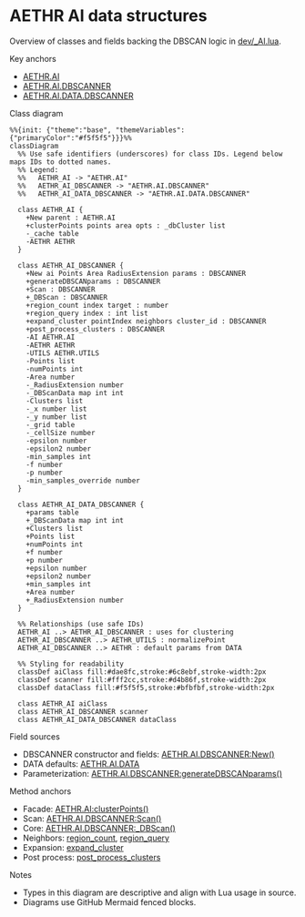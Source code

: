 # AETHR AI data structures

Overview of classes and fields backing the DBSCAN logic in [dev/_AI.lua](../../dev/_AI.lua).

Key anchors
- [AETHR.AI](../../dev/_AI.lua:34)
- [AETHR.AI.DBSCANNER](../../dev/_AI.lua:90)
- [AETHR.AI.DATA.DBSCANNER](../../dev/_AI.lua:71)

Class diagram

```mermaid
%%{init: {"theme":"base", "themeVariables": {"primaryColor":"#f5f5f5"}}}%%
classDiagram
  %% Use safe identifiers (underscores) for class IDs. Legend below maps IDs to dotted names.
  %% Legend:
  %%   AETHR_AI -> "AETHR.AI"
  %%   AETHR_AI_DBSCANNER -> "AETHR.AI.DBSCANNER"
  %%   AETHR_AI_DATA_DBSCANNER -> "AETHR.AI.DATA.DBSCANNER"

  class AETHR_AI {
    +New parent : AETHR.AI
    +clusterPoints points area opts : _dbCluster list
    -_cache table
    -AETHR AETHR
  }

  class AETHR_AI_DBSCANNER {
    +New ai Points Area RadiusExtension params : DBSCANNER
    +generateDBSCANparams : DBSCANNER
    +Scan : DBSCANNER
    +_DBScan : DBSCANNER
    +region_count index target : number
    +region_query index : int list
    +expand_cluster pointIndex neighbors cluster_id : DBSCANNER
    +post_process_clusters : DBSCANNER
    -AI AETHR.AI
    -AETHR AETHR
    -UTILS AETHR.UTILS
    -Points list
    -numPoints int
    -Area number
    -_RadiusExtension number
    -_DBScanData map int int
    -Clusters list
    -_x number list
    -_y number list
    -_grid table
    -_cellSize number
    -epsilon number
    -epsilon2 number
    -min_samples int
    -f number
    -p number
    -min_samples_override number
  }

  class AETHR_AI_DATA_DBSCANNER {
    +params table
    +_DBScanData map int int
    +Clusters list
    +Points list
    +numPoints int
    +f number
    +p number
    +epsilon number
    +epsilon2 number
    +min_samples int
    +Area number
    +_RadiusExtension number
  }

  %% Relationships (use safe IDs)
  AETHR_AI ..> AETHR_AI_DBSCANNER : uses for clustering
  AETHR_AI_DBSCANNER ..> AETHR_UTILS : normalizePoint
  AETHR_AI_DBSCANNER ..> AETHR : default params from DATA

  %% Styling for readability
  classDef aiClass fill:#dae8fc,stroke:#6c8ebf,stroke-width:2px
  classDef scanner fill:#fff2cc,stroke:#d4b86f,stroke-width:2px
  classDef dataClass fill:#f5f5f5,stroke:#bfbfbf,stroke-width:2px

  class AETHR_AI aiClass
  class AETHR_AI_DBSCANNER scanner
  class AETHR_AI_DATA_DBSCANNER dataClass
```

Field sources
- DBSCANNER constructor and fields: [AETHR.AI.DBSCANNER:New()](../../dev/_AI.lua:123)
- DATA defaults: [AETHR.AI.DATA](../../dev/_AI.lua:70)
- Parameterization: [AETHR.AI.DBSCANNER:generateDBSCANparams()](../../dev/_AI.lua:186)

Method anchors
- Facade: [AETHR.AI:clusterPoints()](../../dev/_AI.lua:530)
- Scan: [AETHR.AI.DBSCANNER:Scan()](../../dev/_AI.lua:319)
- Core: [AETHR.AI.DBSCANNER:_DBScan()](../../dev/_AI.lua:333)
- Neighbors: [region_count](../../dev/_AI.lua:275), [region_query](../../dev/_AI.lua:370)
- Expansion: [expand_cluster](../../dev/_AI.lua:424)
- Post process: [post_process_clusters](../../dev/_AI.lua:466)

Notes
- Types in this diagram are descriptive and align with Lua usage in source.
- Diagrams use GitHub Mermaid fenced blocks.